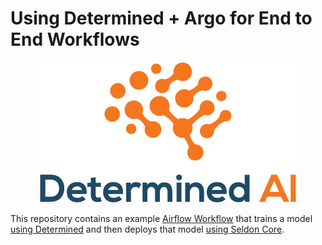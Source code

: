 # Using Determined + Argo for End to End Workflows
<p align="center">
<img src="https://github.com/determined-ai/determined/raw/master/determined-logo.png"></p>


This repository contains an example [Airflow Workflow](https://airflow.apache.org/) that trains a model [using Determined](https://github.com/determined-ai/determined) and then deploys that model [using Seldon Core](https://github.com/SeldonIO/seldon-core).
